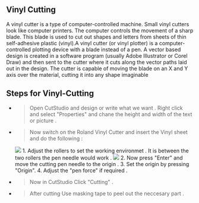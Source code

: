 ## Vinyl Cutting

A vinyl cutter is a type of computer-controlled machine. Small vinyl cutters look like computer printers. The computer controls the movement of a sharp blade. This blade is used to cut out shapes and letters from sheets of thin self-adhesive plastic (vinyl).A vinyl cutter (or vinyl plotter) is a computer-controlled plotting device with a blade instead of a pen. A vector based design is created in a software program (usually Adobe Illustrator or Corel Draw) and then sent to the cutter where it cuts along the vector paths laid out in the design. The cutter is capable of moving the blade on an X and Y axis over the material, cutting it into any shape imaginable

## Steps for Vinyl-Cutting

* > Open CutStudio and design or write what we want . Right click and select "Properties" and chane the height and width of the text or picture .
* > Now switch on the Roland Vinyl Cutter and insert the Vinyl sheet and do the following : <br/>
     <img src="http://jitheeshk.github.io/vinylcuttting.github.io/.png">
    1. Adjust the rollers to set the working environmet . It is between the two rollers the pen needle would work .
    <img src="http://jitheeshk.github.io/vinylcuttting.github.io/.png">
    2. Now press "Enter" and move the cutting pen needle to the origin .
    3. Set the origin by pressing "Origin".
    4. Adjust the "pen force" if required .
* > Now in CutStudio Click "Cutting" .
* > After cutting Use masking tape to peel out the neccesary part .
